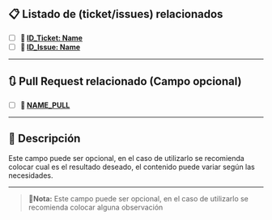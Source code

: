 ## 📋 Listado de (ticket/issues) relacionados
- [ ] **📌 [ID_Ticket: Name](https://televisatim.atlassian.net/browse/ID_Ticket)**
- [ ] **📌 [ID_Issue: Name](ID_Issue)**
---
## 🔃 Pull Request relacionado (Campo opcional)
- [ ] **📌 [NAME_PULL](ID_PULL)**
---
## 📝 Descripción 

Este campo puede ser opcional, en el caso de utilizarlo se recomienda colocar cual es el resultado deseado, el contenido puede variar según las necesidades.

---
> **🔖Nota:** Este campo puede ser opcional, en el caso de utilizarlo se recomienda colocar alguna observación
